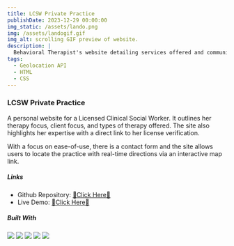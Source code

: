 ```yaml
---
title: LCSW Private Practice
publishDate: 2023-12-29 00:00:00
img_static: /assets/lando.png
img: /assets/landogif.gif
img_alt: scrolling GIF preview of website.
description: |
  Behavioral Therapist's website detailing services offered and communities served.
tags:
  - Geolocation API
  - HTML
  - CSS
---
```


### LCSW Private Practice

A personal website for a Licensed Clinical Social Worker. It outlines her therapy focus, client focus, and types of therapy offered. The site also highlights her expertise with a direct link to her license verification.

With a focus on ease-of-use, there is a contact form and the site allows users to locate the practice with real-time directions via an interactive map link.

##### Links

- Github Repository: [💜Click Here💜](https://github.com/codewithjazzy/client_Lando)
- Live Demo: [💜Click Here💜](https://michelelando.jasminetaylor.dev)

##### Built With

![](https://img.shields.io/badge/HTML5-E34F26?style=for-the-badge&logo=html5&logoColor=white)
![](https://img.shields.io/badge/CSS3-1572B6?style=for-the-badge&logo=css3&logoColor=white)
![](https://img.shields.io/badge/JavaScript-323330?style=for-the-badge&logo=javascript&logoColor=F7DF1E)
![](https://img.shields.io/badge/Google_Cloud-4285F4?style=for-the-badge&logo=google-cloud&logoColor=white)
![](https://img.shields.io/badge/Netlify-00C7B7?style=for-the-badge&logo=netlify&logoColor=white)
